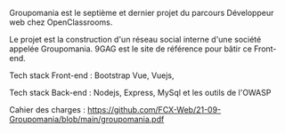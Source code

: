 Groupomania est le septième et dernier projet du parcours Développeur web chez OpenClassrooms.

Le projet est la construction d'un réseau social interne d'une société appelée Groupomania. 9GAG est le site de référence pour bâtir ce Front-end.

Tech stack Front-end : Bootstrap Vue, Vuejs, 

Tech stack Back-end : Nodejs, Express, MySql et les outils de l'OWASP

Cahier des charges : https://github.com/FCX-Web/21-09-Groupomania/blob/main/groupomania.pdf

